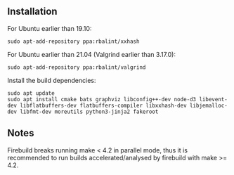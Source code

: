 ## Installation

For Ubuntu earlier than 19.10:

    sudo apt-add-repository ppa:rbalint/xxhash
    
For Ubuntu earlier than 21.04 (Valgrind earlier than 3.17.0):

    sudo apt-add-repository ppa:rbalint/valgrind

Install the build dependencies:

    sudo apt update
    sudo apt install cmake bats graphviz libconfig++-dev node-d3 libevent-dev libflatbuffers-dev flatbuffers-compiler libxxhash-dev libjemalloc-dev libfmt-dev moreutils python3-jinja2 fakeroot

## Notes

 Firebuild breaks running make < 4.2 in parallel mode, thus it is recommended
 to run builds accelerated/analysed by firebuild with make >= 4.2.
